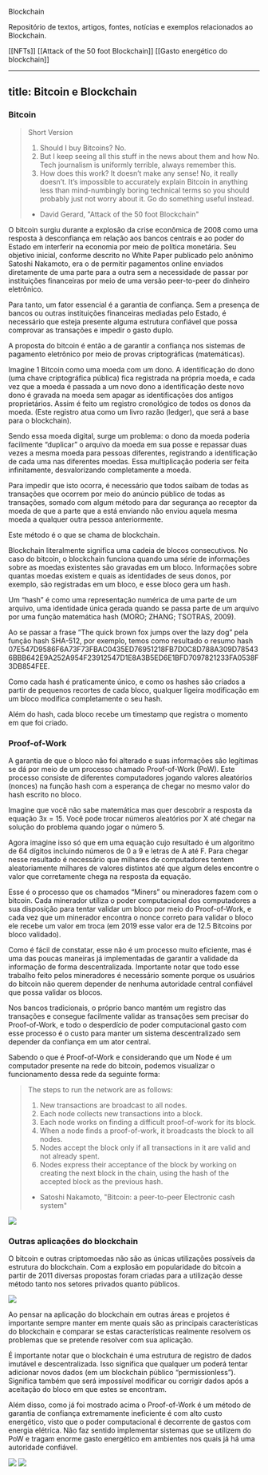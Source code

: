 Blockchain

Repositório de textos, artigos, fontes, notícias e exemplos relacionados ao Blockchain.

[[NFTs]]
[[Attack of the 50 foot Blockchain]]
[[Gasto energético do blockchain]]

---
title: Bitcoin e Blockchain
---

### Bitcoin

> Short Version
> 1) Should I buy Bitcoins?
> No.
> 2) But I keep seeing all this stuff in the news about them and how
> No. Tech journalism is uniformly terrible, always remember this.
> 3) How does this work? It doesn’t make any sense!
> No, it really doesn’t. It’s impossible to accurately explain Bitcoin in anything less than mind-numbingly boring technical terms so you should probably just not worry about it. Go do something useful instead.
> - David Gerard, "Attack of the 50 foot Blockchain"

O bitcoin surgiu durante a explosão da crise econômica de 2008 como uma resposta à desconfiança em relação aos bancos centrais e ao poder do Estado em interferir na economia por meio de política monetária. Seu objetivo inicial, conforme descrito no White Paper publicado pelo anônimo Satoshi Nakamoto, era o de permitir pagamentos online enviados diretamente de uma parte para a outra sem a necessidade de passar por instituições financeiras por meio de uma versão peer-to-peer do dinheiro eletrônico.  

Para tanto, um fator essencial é a garantia de confiança. Sem a presença de bancos ou outras instituições financeiras mediadas pelo Estado, é necessário que esteja presente alguma estrutura confiável que possa comprovar as transações e impedir o gasto duplo. 

A proposta do bitcoin é então a de garantir a confiança nos sistemas de pagamento eletrônico por meio de provas criptográficas (matemáticas). 

Imagine 1 Bitcoin como uma moeda com um dono. A identificação do dono (uma chave criptográfica pública) fica registrada na própria moeda, e cada vez que a moeda é passada a um novo dono a identificação deste novo dono é gravada na moeda sem apagar as identificações dos antigos proprietários. Assim é feito um registro cronológico de todos os donos da moeda. (Este registro atua como um livro razão (ledger), que será a base para o blockchain).

Sendo essa moeda digital, surge um problema: o dono da moeda poderia facilmente “duplicar” o arquivo da moeda em sua posse e repassar duas vezes a mesma moeda para pessoas diferentes, registrando a identificação de cada uma nas diferentes moedas. Essa multiplicação poderia ser feita infinitamente, desvalorizando completamente a moeda. 

Para impedir que isto ocorra, é necessário que todos saibam de todas as transações que ocorrem por meio do anúncio público de todas as transações, somado com algum método para dar segurança ao receptor da moeda de que a parte que a está enviando não enviou aquela mesma moeda a qualquer outra pessoa anteriormente. 

Este método é o que se chama de blockchain.

Blockchain literalmente significa uma cadeia de blocos consecutivos. No caso do bitcoin, o blockchain funciona quando uma série de informações sobre as moedas existentes são gravadas em um bloco. Informações sobre quantas moedas existem e quais as identidades de seus donos, por exemplo, são registradas em um bloco, e esse bloco gera um hash.

Um “hash” é como uma representação numérica de uma parte de um arquivo, uma identidade única gerada quando se passa parte de um arquivo por uma função matemática hash (MORO; ZHANG; TSOTRAS, 2009). 

Ao se passar a frase “The quick brown fox jumps over the lazy dog” pela função hash SHA-512, por exemplo, temos como resultado o resumo hash 07E547D9586F6A73F73FBAC0435ED76951218FB7D0C8D788A309D785436BBB642E9A252A954F23912547D1E8A3B5ED6E1BFD7097821233FA0538F3DB854FEE. 

Como cada hash é praticamente único, e como os hashes são criados a partir de pequenos recortes de cada bloco, qualquer ligeira modificação em um bloco modifica completamente o seu hash. 

Além do hash, cada bloco recebe um timestamp que registra o momento em que foi criado.

### Proof-of-Work

A garantia de que o bloco não foi alterado e suas informações são legítimas se dá por meio de um processo chamado Proof-of-Work (PoW). Este processo consiste de diferentes computadores jogando valores aleatórios (nonces) na função hash com a esperança de chegar no mesmo valor do hash escrito no bloco. 

Imagine que você não sabe matemática mas quer descobrir a resposta da equação 3x = 15. Você pode trocar números aleatórios por X até chegar na solução do problema quando jogar o número 5. 

Agora imagine isso só que em uma equação cujo resultado é um algoritmo de 64 dígitos incluindo números de 0 a 9 e letras de A até F. Para chegar nesse resultado é necessário que milhares de computadores tentem aleatoriamente milhares de valores distintos até que algum deles encontre o valor que corretamente chega na resposta da equação.

Esse é o processo que os chamados “Miners” ou mineradores fazem com o bitcoin. Cada minerador utiliza o poder computacional dos computadores a sua disposição para tentar validar um bloco por meio do Proof-of-Work, e cada vez que um minerador encontra o nonce correto para validar o bloco ele recebe um valor em troca (em 2019 esse valor era de 12.5 Bitcoins por bloco validado).

Como é fácil de constatar, esse não é um processo muito eficiente, mas é uma das poucas maneiras já implementadas de garantir a validade da informação de forma descentralizada. Importante notar que todo esse trabalho feito pelos mineradores é necessário somente porque os usuários do bitcoin não querem depender de nenhuma autoridade central confiável que possa validar os blocos. 

Nos bancos tradicionais, o próprio banco mantém um registro das transações e consegue facilmente validar as transações sem precisar do Proof-of-Work, e todo o desperdício de poder computacional gasto com esse processo é o custo para manter um sistema descentralizado sem depender da confiança em um ator central. 

Sabendo o que é Proof-of-Work e considerando que um Node é um computador presente na rede do bitcoin, podemos visualizar o funcionamento dessa rede da seguinte forma:

> The steps to run the network are as follows:
> 1) New transactions are broadcast to all nodes.
> 2) Each node collects new transactions into a block.
> 3) Each node works on finding a difficult proof-of-work for its block.
> 4) When a node finds a proof-of-work, it broadcasts the block to all nodes.
> 5) Nodes accept the block only if all transactions in it are valid and not already spent.
> 6) Nodes express their acceptance of the block by working on creating the next block in the chain, using the hash of the accepted block as the previous hash.
> - Satoshi Nakamoto, "Bitcoin: a peer-to-peer Electronic cash system"

<img src="/assets/bloco.png"/>

### Outras aplicações do blockchain

O bitcoin e outras criptomoedas não são as únicas utilizações possíveis da estrutura do blockchain. Com a explosão em popularidade do bitcoin a partir de 2011 diversas propostas foram criadas para a utilização desse método tanto nos setores privados quanto públicos. 

<img src="/assets/propostas.png"/>

Ao pensar na aplicação do blockchain em outras áreas e projetos é importante sempre manter em mente quais são as principais características do blockchain e comparar se estas características realmente resolvem os problemas que se pretende resolver com sua aplicação.

É importante notar que o blockchain é uma estrutura de registro de dados imutável e descentralizada. Isso significa que qualquer um poderá tentar adicionar novos dados (em um blockchain público “permissionless”). Significa também que será impossível modificar ou corrigir dados após a aceitação do bloco em que estes se encontram. 

Além disso, como já foi mostrado acima o Proof-of-Work é um método de garantia de confiança extremamente ineficiente é com alto custo energético, visto que o poder computacional é decorrente de gastos com energia elétrica. Não faz sentido implementar sistemas que se utilizem do PoW e tragam enorme gasto energético em ambientes nos quais já há uma autoridade confiável. 

<img src="/assets/flow1.jpg"/>
<img src="/assets/flowchart.png"/>
